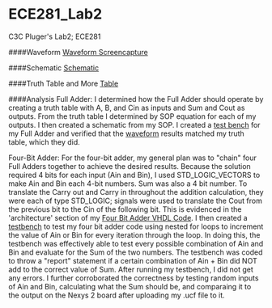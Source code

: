 ECE281_Lab2
===========

C3C Pluger's Lab2; ECE281

####Waveform
[Waveform Screencapture](https://github.com/JasonPluger/ECE281_Lab2/blob/master/full_adder.JPG "Waveform")

####Schematic
[Schematic](https://github.com/JasonPluger/ECE281_Lab2/blob/master/schematic.jpg "Schematic")

####Truth Table and More
[Table](https://github.com/JasonPluger/ECE281_Lab2/blob/master/truth_table.jpg "Truth table and more")

####Analysis
Full Adder: I determined how the Full Adder should operate by creating a truth table with A, B, and Cin as inputs and Sum and Cout as outputs. From the truth table I determined by SOP equation for each of my outputs. I then created a schematic from my SOP. I created a [test bench](https://github.com/JasonPluger/ECE281_Lab2/blob/master/Full_Adder_testbench.vhd "test bench code") for my Full Adder and verified that the [waveform](https://github.com/JasonPluger/ECE281_Lab2/blob/master/full_adder.JPG "Full Adder Waveform") results matched my truth table, which they did. 

Four-Bit Adder: For the four-bit adder, my general plan was to "chain" four Full Adders together to achieve the desired results. Because the solution required 4 bits for each input (Ain and Bin), I used STD_LOGIC_VECTORS to make Ain and Bin each 4-bit numbers. Sum was also a 4 bit number. To translate the Carry out and Carry in throughout the addition calculation, they were each of type STD_LOGIC; signals were used to translate the Cout from the previous bit to the Cin of the following bit. This is evidenced in the 'architecture' section of my [Four Bit Adder VHDL Code](https://github.com/JasonPluger/ECE281_Lab2/blob/master/Four_Bit_Adder.vhd "Four Bit Adder Code"). I then created a [testbench](https://github.com/JasonPluger/ECE281_Lab2/blob/master/Four_Bit_Adder_testbench.vhd "Four-Bit Adder testbench code") to test my four bit adder code using nested for loops to increment the value of Ain or Bin for every iteration through the loop. In doing this, the testbench was effectively able to test every possible combination of Ain and Bin and evaluate for the Sum of the two numbers. The testbench was coded to throw a "report" statement if a certain combination of Ain + Bin did NOT add to the correct value of Sum. After running my testbench, I did not get any errors. I further corroborated the correctness by testing random inputs of Ain and Bin, calculating what the Sum should be, and comparaing it to the output on the Nexys 2 board after uploading my .ucf file to it.
